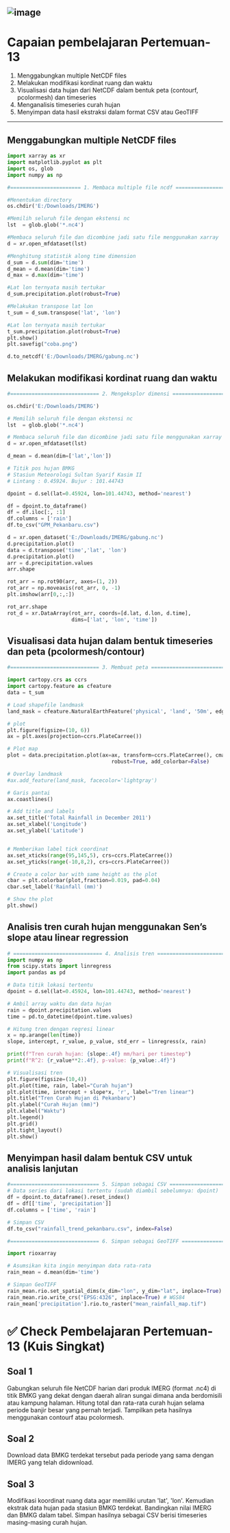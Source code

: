 ![image](https://github.com/user-attachments/assets/88a6f9ad-ee8e-48fd-827c-e059e1a25877)
---
# Capaian pembelajaran Pertemuan-13
  1. Menggabungkan multiple NetCDF files
  2. Melakukan modifikasi kordinat ruang dan waktu
  3. Visualisasi data hujan dari NetCDF dalam bentuk peta (contourf, pcolormesh) dan timeseries
  4. Menganalisis timeseries curah hujan 
  5. Menyimpan data hasil ekstraksi dalam format CSV atau GeoTIFF

---
## Menggabungkan multiple NetCDF files

```python
import xarray as xr
import matplotlib.pyplot as plt
import os, glob
import numpy as np

#======================= 1. Membaca multiple file ncdf ====================== #

#Menentukan directory
os.chdir('E:/Downloads/IMERG')

#Memilih seluruh file dengan ekstensi nc 
lst  = glob.glob('*.nc4')

#Membaca seluruh file dan dicombine jadi satu file menggunakan xarray
d = xr.open_mfdataset(lst)

#Menghitung statistik along time dimension
d_sum = d.sum(dim='time')
d_mean = d.mean(dim='time')
d_max = d.max(dim='time')

#Lat lon ternyata masih tertukar
d_sum.precipitation.plot(robust=True)

#Melakukan transpose lat lon
t_sum = d_sum.transpose('lat', 'lon')

#Lat lon ternyata masih tertukar
t_sum.precipitation.plot(robust=True)
plt.show()
plt.savefig("coba.png")

d.to_netcdf('E:/Downloads/IMERG/gabung.nc')
```

## Melakukan modifikasi kordinat ruang dan waktu

```python
#============================= 2. Mengeksplor dimensi ============================= #

os.chdir('E:/Downloads/IMERG')

# Memilih seluruh file dengan ekstensi nc
lst  = glob.glob('*.nc4')

# Membaca seluruh file dan dicombine jadi satu file menggunakan xarray
d = xr.open_mfdataset(lst)

d_mean = d.mean(dim=['lat','lon'])

# Titik pos hujan BMKG
# Stasiun Meteorologi Sultan Syarif Kasim II
# Lintang : 0.45924. Bujur : 101.44743

dpoint = d.sel(lat=0.45924, lon=101.44743, method='nearest')

df = dpoint.to_dataframe()
df = df.iloc[:, :1]
df.columns = ['rain']
df.to_csv("GPM_Pekanbaru.csv")

```

```python
d = xr.open_dataset('E:/Downloads/IMERG/gabung.nc')
d.precipitation.plot()
data = d.transpose('time','lat', 'lon')
d.precipitation.plot()
arr = d.precipitation.values
arr.shape

rot_arr = np.rot90(arr, axes=(1, 2))
rot_arr = np.moveaxis(rot_arr, 0, -1)
plt.imshow(arr[0,:,:])

rot_arr.shape
rot_d = xr.DataArray(rot_arr, coords=[d.lat, d.lon, d.time], 
                     dims=['lat', 'lon', 'time'])

```

## Visualisasi data hujan dalam bentuk timeseries dan peta (pcolormesh/contour)
```python
#============================= 3. Membuat peta ============================ #

import cartopy.crs as ccrs
import cartopy.feature as cfeature
data = t_sum

# Load shapefile landmask
land_mask = cfeature.NaturalEarthFeature('physical', 'land', '50m', edgecolor='face')

# plot
plt.figure(figsize=(10, 6))
ax = plt.axes(projection=ccrs.PlateCarree())

# Plot map
plot = data.precipitation.plot(ax=ax, transform=ccrs.PlateCarree(), cmap='rainbow', 
                                  robust=True, add_colorbar=False)

# Overlay landmask
#ax.add_feature(land_mask, facecolor='lightgray')

# Garis pantai
ax.coastlines()

# Add title and labels
ax.set_title('Total Rainfall in December 2011')
ax.set_xlabel('Longitude')
ax.set_ylabel('Latitude')


# Memberikan label tick coordinat 
ax.set_xticks(range(95,145,5), crs=ccrs.PlateCarree())
ax.set_yticks(range(-10,8,2), crs=ccrs.PlateCarree())

# Create a color bar with same height as the plot
cbar = plt.colorbar(plot,fraction=0.019, pad=0.04)
cbar.set_label('Rainfall (mm)')

# Show the plot
plt.show()

```
## Analisis tren curah hujan menggunakan Sen’s slope atau linear regression

```python
# ============================= 4. Analisis tren ============================= #
import numpy as np
from scipy.stats import linregress
import pandas as pd

# Data titik lokasi tertentu
dpoint = d.sel(lat=0.45924, lon=101.44743, method='nearest')

# Ambil array waktu dan data hujan
rain = dpoint.precipitation.values
time = pd.to_datetime(dpoint.time.values)

# Hitung tren dengan regresi linear
x = np.arange(len(time))
slope, intercept, r_value, p_value, std_err = linregress(x, rain)

print(f"Tren curah hujan: {slope:.4f} mm/hari per timestep")
print(f"R^2: {r_value**2:.4f}, p-value: {p_value:.4f}")

# Visualisasi tren
plt.figure(figsize=(10,4))
plt.plot(time, rain, label="Curah hujan")
plt.plot(time, intercept + slope*x, 'r', label="Tren linear")
plt.title("Tren Curah Hujan di Pekanbaru")
plt.ylabel("Curah Hujan (mm)")
plt.xlabel("Waktu")
plt.legend()
plt.grid()
plt.tight_layout()
plt.show()
```

## Menyimpan hasil dalam bentuk CSV untuk analisis lanjutan

```python
#============================= 5. Simpan sebagai CSV ============================= #
# Data series dari lokasi tertentu (sudah diambil sebelumnya: dpoint)
df = dpoint.to_dataframe().reset_index()
df = df[['time', 'precipitation']]
df.columns = ['time', 'rain']

# Simpan CSV
df.to_csv("rainfall_trend_pekanbaru.csv", index=False)

#============================= 6. Simpan sebagai GeoTIFF ============================= #

import rioxarray

# Asumsikan kita ingin menyimpan data rata-rata
rain_mean = d.mean(dim='time')

# Simpan GeoTIFF
rain_mean.rio.set_spatial_dims(x_dim="lon", y_dim="lat", inplace=True)
rain_mean.rio.write_crs("EPSG:4326", inplace=True) # WGS84
rain_mean['precipitation'].rio.to_raster("mean_rainfall_map.tif")
```
# ✅ Check Pembelajaran Pertemuan-13 (Kuis Singkat)
## Soal 1
Gabungkan seluruh file NetCDF harian dari produk IMERG (format .nc4) di titik BMKG yang dekat dengan daerah aliran sungai dimana anda berdomisili atau kampung halaman. 
Hitung total dan rata-rata curah hujan selama periode banjir besar yang pernah terjadi. Tampilkan peta hasilnya menggunakan contourf atau pcolormesh.

## Soal 2
Download data BMKG terdekat tersebut pada periode yang sama dengan IMERG yang telah didownload.

## Soal 3
Modifikasi koordinat ruang data agar memiliki urutan 'lat', 'lon'. 
Kemudian ekstrak data hujan pada stasiun BMKG terdekat. 
Bandingkan nilai IMERG dan BMKG dalam tabel. Simpan hasilnya sebagai CSV berisi timeseries masing-masing curah hujan.
